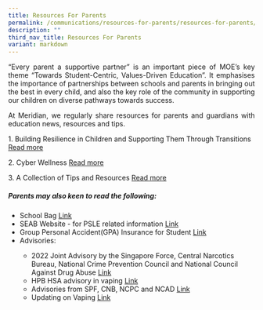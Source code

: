 ```yaml
---
title: Resources For Parents
permalink: /communications/resources-for-parents/resources-for-parents/
description: ""
third_nav_title: Resources For Parents
variant: markdown
---
```

<p align="justify">“Every parent a supportive partner” is an important piece of MOE’s key theme “Towards Student-Centric, Values-Driven Education”. It emphasises the importance of partnerships between schools and parents in bringing out the best in every child, and also the key role of the community in supporting our children on diverse pathways towards success.</p>

<p align="justify">At Meridian, we regularly share resources for parents and guardians with education news, resources and tips.</p>


<p>1. Building Resilience in Children and Supporting Them Through Transitions <a href="https://www.meridianpri.moe.edu.sg/communications/resources-for-parents/children-support/"> Read more</a></p><p>

</p><p>2. Cyber Wellness <a href="https://www.meridianpri.moe.edu.sg/communications/resources-for-parents/cyber-wellness/">Read more</a></p>


<p>3. A Collection of Tips and Resources <a href="https://www.meridianpri.moe.edu.sg/communications/resources-for-parents/a-collection-of-tips-and-resources/">Read more</a></p>


<h5>Parents may also keen to read the following:</h5>
<ul>
	<li>School Bag <a href="https://www.schoolbag.edu.sg/" target="_blank">Link</a></li>
	<li>SEAB Website - for PSLE related information <a href="https://www.seab.gov.sg/home/#" target="_blank">Link</a></li>
	<li>Group Personal Accident(GPA) Insurance for Student <a href="/files/Communications/Resources%20for%20Parents/MOE_Student_Product_Fact_Sheet_Year_2024.pdf" target="_blank">Link</a></li>
	<li>Advisories:</li>
		<ul class="square">  
		<li>2022 Joint Advisory by the Singapore Force, Central Narcotics Bureau, National Crime Prevention Council and National Council Against Drug Abuse <a href="/files/Communications/Resources%20for%20Parents/Joint%20Advisory%20Year%20End%202022.pdf" target="_blank">Link</a></li>  
		<li>HPB HSA advisory in vaping <a href="/files/Communications/Resources%20for%20Parents/HPB%20HSA%20advisory%20on%20vaping.pdf" target="_blank">Link</a></li>
				<li>Advisories from SPF, CNB, NCPC and NCAD <a href="/files/Communications/Resources%20for%20Parents/spf_cnb.pdf" target="_blank">Link</a></li>
			<li>Updating on Vaping <a href="/files/Communications/Resources%20for%20Parents/updatingonvaping%20_dm_(may%202023).pdf" target="_blank">Link</a></li>
 </ul>
</ul>